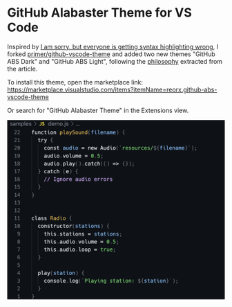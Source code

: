 # GitHub Alabaster Theme for VS Code

Inspired by [I am sorry, but everyone is getting syntax highlighting wrong](https://tonsky.me/blog/syntax-highlighting/), I forked [primer/github-vscode-theme](https://github.com/primer/github-vscode-theme/) and added two new themes "GitHub ABS Dark" and "GitHub ABS Light", following the [philosophy](./philosophy.md) extracted from the article.

To install this theme, open the marketplace link:
https://marketplace.visualstudio.com/items?itemName=reorx.github-abs-vscode-theme

Or search for "GitHub Alabaster Theme" in the Extensions view.

![](./sample-dark.png)
